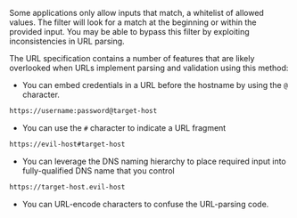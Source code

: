 Some applications only allow inputs that match, a whitelist of allowed values. The filter will look for a match at the beginning or within the provided input. You may be able to bypass this filter by exploiting inconsistencies in URL parsing.

The URL specification contains a number of features that are likely overlooked when URLs implement parsing and validation using this method:
- You can embed credentials in a URL before the hostname by using the `@` character.
```txt
https://username:password@target-host
```
- You can use the `#` character to indicate a URL fragment
```txt
https://evil-host#target-host
```
- You can leverage the DNS naming hierarchy to place required input into fully-qualified DNS name that you control
```txt
https://target-host.evil-host
```
- You can URL-encode characters to confuse the URL-parsing code.
